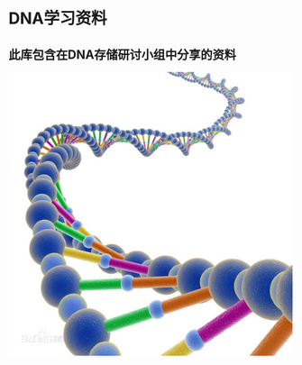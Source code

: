 # DNA学习资料
## 此库包含在DNA存储研讨小组中分享的资料
<img src="https://github.com/zuqiliu/DNA-/blob/main/pics/dna.webp">
